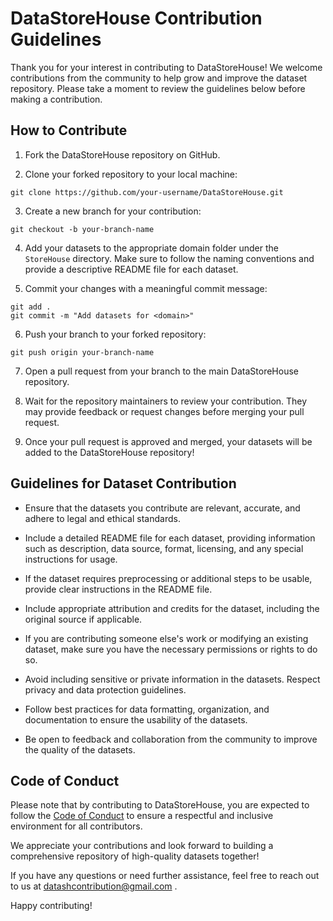 # DataStoreHouse Contribution Guidelines

Thank you for your interest in contributing to DataStoreHouse! We welcome contributions from the community to help grow and improve the dataset repository. Please take a moment to review the guidelines below before making a contribution.

## How to Contribute

1. Fork the DataStoreHouse repository on GitHub.

2. Clone your forked repository to your local machine:
```shell
git clone https://github.com/your-username/DataStoreHouse.git
```
3. Create a new branch for your contribution:
```shell
git checkout -b your-branch-name
```
4. Add your datasets to the appropriate domain folder under the `StoreHouse` directory. Make sure to follow the naming conventions and provide a descriptive README file for each dataset.

5. Commit your changes with a meaningful commit message:
```shell
git add .
git commit -m "Add datasets for <domain>"
```

6. Push your branch to your forked repository:
```shell
git push origin your-branch-name
```

7. Open a pull request from your branch to the main DataStoreHouse repository.

8. Wait for the repository maintainers to review your contribution. They may provide feedback or request changes before merging your pull request.

9. Once your pull request is approved and merged, your datasets will be added to the DataStoreHouse repository!

## Guidelines for Dataset Contribution

- Ensure that the datasets you contribute are relevant, accurate, and adhere to legal and ethical standards.

- Include a detailed README file for each dataset, providing information such as description, data source, format, licensing, and any special instructions for usage.

- If the dataset requires preprocessing or additional steps to be usable, provide clear instructions in the README file.

- Include appropriate attribution and credits for the dataset, including the original source if applicable.

- If you are contributing someone else's work or modifying an existing dataset, make sure you have the necessary permissions or rights to do so.

- Avoid including sensitive or private information in the datasets. Respect privacy and data protection guidelines.

- Follow best practices for data formatting, organization, and documentation to ensure the usability of the datasets.

- Be open to feedback and collaboration from the community to improve the quality of the datasets.

## Code of Conduct

Please note that by contributing to DataStoreHouse, you are expected to follow the [Code of Conduct](https://github.com/neokd/DataStoreHouse/blob/main/CODE_OF_CONDUCT.md) to ensure a respectful and inclusive environment for all contributors.

We appreciate your contributions and look forward to building a comprehensive repository of high-quality datasets together!

If you have any questions or need further assistance, feel free to reach out to us at datashcontribution@gmail.com .

Happy contributing!

